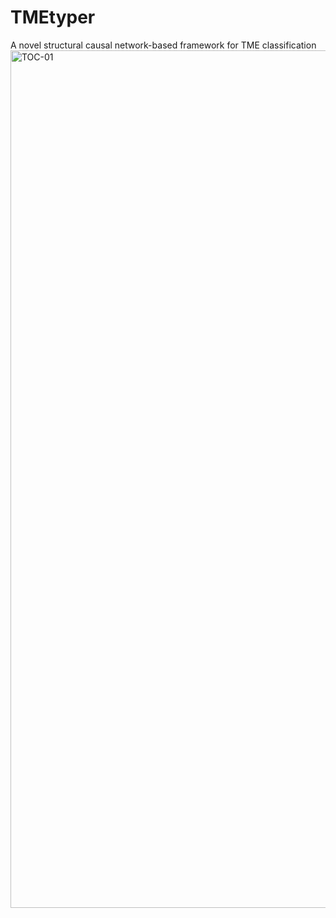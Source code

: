 # TMEtyper
A novel structural causal network-based framework for TME classification
<img width="1164" height="1372" alt="TOC-01" src="https://github.com/user-attachments/assets/11e49b1e-fdb2-4094-af0c-4738ecec438e" />

